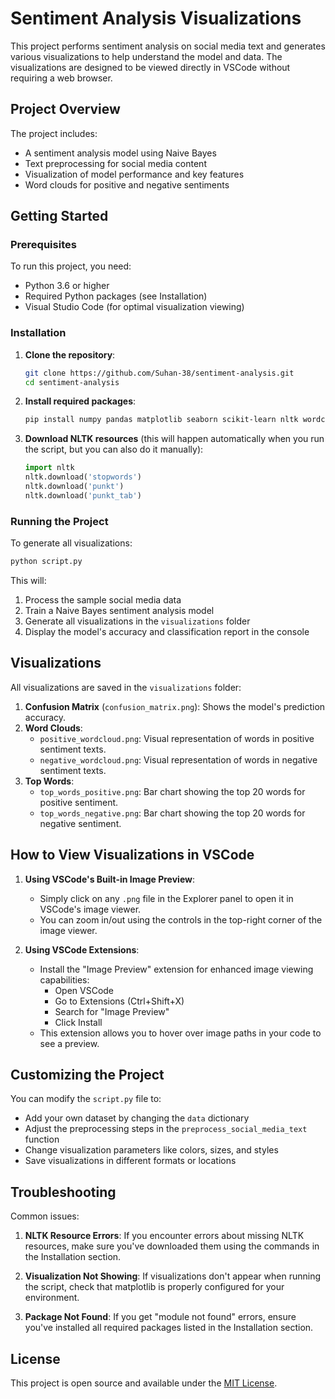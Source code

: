 # Sentiment Analysis Visualizations

This project performs sentiment analysis on social media text and generates various visualizations to help understand the model and data. The visualizations are designed to be viewed directly in VSCode without requiring a web browser.

## Project Overview

The project includes:
- A sentiment analysis model using Naive Bayes
- Text preprocessing for social media content
- Visualization of model performance and key features
- Word clouds for positive and negative sentiments

## Getting Started

### Prerequisites

To run this project, you need:

- Python 3.6 or higher
- Required Python packages (see Installation)
- Visual Studio Code (for optimal visualization viewing)

### Installation

1. **Clone the repository**:
   ```bash
   git clone https://github.com/Suhan-38/sentiment-analysis.git
   cd sentiment-analysis
   ```

2. **Install required packages**:
   ```bash
   pip install numpy pandas matplotlib seaborn scikit-learn nltk wordcloud
   ```

3. **Download NLTK resources** (this will happen automatically when you run the script, but you can also do it manually):
   ```python
   import nltk
   nltk.download('stopwords')
   nltk.download('punkt')
   nltk.download('punkt_tab')
   ```

### Running the Project

To generate all visualizations:

```bash
python script.py
```

This will:
1. Process the sample social media data
2. Train a Naive Bayes sentiment analysis model
3. Generate all visualizations in the `visualizations` folder
4. Display the model's accuracy and classification report in the console

## Visualizations

All visualizations are saved in the `visualizations` folder:

1. **Confusion Matrix** (`confusion_matrix.png`): Shows the model's prediction accuracy.
2. **Word Clouds**:
   - `positive_wordcloud.png`: Visual representation of words in positive sentiment texts.
   - `negative_wordcloud.png`: Visual representation of words in negative sentiment texts.
3. **Top Words**:
   - `top_words_positive.png`: Bar chart showing the top 20 words for positive sentiment.
   - `top_words_negative.png`: Bar chart showing the top 20 words for negative sentiment.

## How to View Visualizations in VSCode

1. **Using VSCode's Built-in Image Preview**:
   - Simply click on any `.png` file in the Explorer panel to open it in VSCode's image viewer.
   - You can zoom in/out using the controls in the top-right corner of the image viewer.

2. **Using VSCode Extensions**:
   - Install the "Image Preview" extension for enhanced image viewing capabilities:
     - Open VSCode
     - Go to Extensions (Ctrl+Shift+X)
     - Search for "Image Preview"
     - Click Install
   - This extension allows you to hover over image paths in your code to see a preview.

## Customizing the Project

You can modify the `script.py` file to:
- Add your own dataset by changing the `data` dictionary
- Adjust the preprocessing steps in the `preprocess_social_media_text` function
- Change visualization parameters like colors, sizes, and styles
- Save visualizations in different formats or locations

## Troubleshooting

Common issues:

1. **NLTK Resource Errors**: If you encounter errors about missing NLTK resources, make sure you've downloaded them using the commands in the Installation section.

2. **Visualization Not Showing**: If visualizations don't appear when running the script, check that matplotlib is properly configured for your environment.

3. **Package Not Found**: If you get "module not found" errors, ensure you've installed all required packages listed in the Installation section.

## License

This project is open source and available under the [MIT License](https://opensource.org/licenses/MIT).
